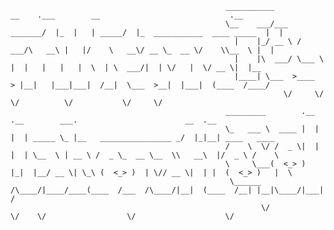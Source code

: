 















													___________              __    .___        __                             .__      
													\__    ___/___   _______/  |_  |   | _____/  |_  ___________  ____ _____  |  |     
													  |    |_/ __ \ /  ___/\   __\ |   |/    \   __\/ __ \_  __ \/    \\__  \ |  |     
													  |    |\  ___/ \___ \  |  |   |   |   |  \  | \  ___/|  | \/   |  \/ __ \|  |__   
													  |____| \___  >____  > |__|   |___|___|  /__|  \___  >__|  |___|  (____  /____/   
																 \/     \/                  \/          \/           \/     \/         
													_________        .__  .__        ___.                        __  .__               
													\_   ___ \  ____ |  | |  | _____ \_ |__   ________________ _/  |_|__| ____   ____  
													/    \  \/ /  _ \|  | |  | \__  \ | __ \ /  _ \_  __ \__  \\   __\  |/  _ \ /    \ 
													\     \___(  <_> )  |_|  |__/ __ \| \_\ (  <_> )  | \// __ \|  | |  (  <_> )   |  \
													 \______  /\____/|____/____(____  /___  /\____/|__|  (____  /__| |__|\____/|___|  /
															\/                      \/    \/                  \/                    \/ 

